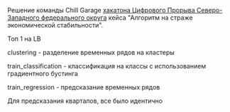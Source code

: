 Решение команды Chill Garage [хакатона Цифрового Прорыва Северо-Западного федерального округа](https://hacks-ai.ru/hackathons/757124) кейса "Алгоритм на страже экономической стабильности".

Топ 1 на LB


clustering - разделение временных рядов на кластеры

train_classification - классификация на классы с использованием градиентного бустинга

train_regression - предсказание временных рядов

Для предсказания кварталов, все было идентично
